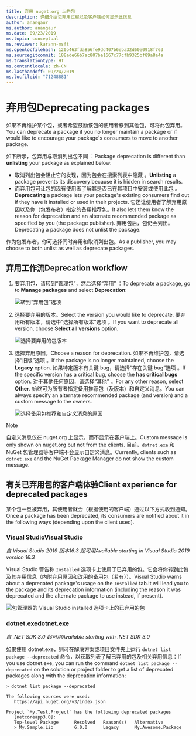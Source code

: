```yaml
---
title: 弃用 nuget.org 上的包
description: 详细介绍包弃用过程以及客户端如何显示此信息
author: anangaur
ms.author: anangaur
ms.date: 09/23/2019
ms.topic: conceptual
ms.reviewer: karann-msft
ms.openlocfilehash: 120b463fda856fe9dd407b6eba32d60e0918f763
ms.sourcegitcommit: 188ade66b7ac807ba1667c77cfb9325bf89a8a4a
ms.translationtype: HT
ms.contentlocale: zh-CN
ms.lasthandoff: 09/24/2019
ms.locfileid: "71248881"
---
```

# <a name="deprecating-packages"></a><span data-ttu-id="8a354-103">弃用包</span><span class="sxs-lookup"><span data-stu-id="8a354-103">Deprecating packages</span></span>

<span data-ttu-id="8a354-104">如果不再维护某个包，或者希望鼓励该包的使用者移到其他包，可将此包弃用。</span><span class="sxs-lookup"><span data-stu-id="8a354-104">You can deprecate a package if you no longer maintain a package or if would like to encourage your package's consumers to move to another package.</span></span> 

<span data-ttu-id="8a354-105">如下所示，包弃用与取消列出包不同  ：</span><span class="sxs-lookup"><span data-stu-id="8a354-105">Package deprecation is different than **unlisting** your package as explained below:</span></span>
* <span data-ttu-id="8a354-106">取消列出包会阻止它的发现，因为包会在搜索列表中隐藏  。</span><span class="sxs-lookup"><span data-stu-id="8a354-106">**Unlisting** a package prevents its discovery because it is hidden in search results.</span></span> 
* <span data-ttu-id="8a354-107">而弃用包可让包的现有使用者了解其是否已在其项目中安装或使用此包  。</span><span class="sxs-lookup"><span data-stu-id="8a354-107">**Deprecating** a package lets your package's existing consumers find out if they have it installed or used in their projects.</span></span> <span data-ttu-id="8a354-108">它还让使用者了解弃用原因以及你（包发布者）指定的备用推荐包。</span><span class="sxs-lookup"><span data-stu-id="8a354-108">It also lets them know the reason for deprecation and an alternate recommended package as specified by you (the package publisher).</span></span> <span data-ttu-id="8a354-109">弃用包后，包仍会列出。</span><span class="sxs-lookup"><span data-stu-id="8a354-109">Deprecating a package does not unlist the package.</span></span> 

<span data-ttu-id="8a354-110">作为包发布者，你可选择同时弃用和取消列出包。</span><span class="sxs-lookup"><span data-stu-id="8a354-110">As a publisher, you may choose to both unlist as well as deprecate packages.</span></span>

## <a name="deprecation-workflow"></a><span data-ttu-id="8a354-111">弃用工作流</span><span class="sxs-lookup"><span data-stu-id="8a354-111">Deprecation workflow</span></span>
1. <span data-ttu-id="8a354-112">要弃用包，请转到“管理包”，然后选择“弃用”   ：</span><span class="sxs-lookup"><span data-stu-id="8a354-112">To deprecate a package, go to **Manage packages** and select **Deprecation**:</span></span>

    ![转到“弃用包”选项](media/deprecation-select-option.png)

2. <span data-ttu-id="8a354-114">选择要弃用的版本。</span><span class="sxs-lookup"><span data-stu-id="8a354-114">Select the version you would like to deprecate.</span></span> <span data-ttu-id="8a354-115">要弃用所有版本，请选中“选择所有版本”选项  。</span><span class="sxs-lookup"><span data-stu-id="8a354-115">If you want to deprecate all version, choose **Select all versions** option.</span></span>

    ![选择要弃用的包版本](media/deprecation-select-version.png)

3. <span data-ttu-id="8a354-117">选择弃用原因。</span><span class="sxs-lookup"><span data-stu-id="8a354-117">Choose a reason for deprecation.</span></span> <span data-ttu-id="8a354-118">如果不再维护包，请选择“旧版”选项  。</span><span class="sxs-lookup"><span data-stu-id="8a354-118">If the package is no longer maintained, choose the **Legacy** option.</span></span> <span data-ttu-id="8a354-119">如果特定版本有关键 bug，请选择“存在关键 bug”选项  。</span><span class="sxs-lookup"><span data-stu-id="8a354-119">If the specific version has a critical bug, choose the **has critical bugs** option.</span></span> <span data-ttu-id="8a354-120">对于其他任何原因，请选择“其他”  。</span><span class="sxs-lookup"><span data-stu-id="8a354-120">For any other reason, select **Other**.</span></span> <span data-ttu-id="8a354-121">始终可为所有者指定备用推荐包（及版本）和自定义消息。</span><span class="sxs-lookup"><span data-stu-id="8a354-121">You can always specify an alternate recommended package (and version) and a custom message to the owners.</span></span> 

    ![选择备用包推荐和自定义消息的原因](media/deprecation-save.png)

> [!Note]
> <span data-ttu-id="8a354-123">自定义消息仅在 nuget.org 上显示，而不显示在客户端上。</span><span class="sxs-lookup"><span data-stu-id="8a354-123">Custom message is only shown on nuget.org but not from the clients.</span></span> <span data-ttu-id="8a354-124">目前，`dotnet.exe` 和 NuGet 包管理器等客户端不会显示自定义消息。</span><span class="sxs-lookup"><span data-stu-id="8a354-124">Currently, clients such as `dotnet.exe` and the NuGet Package Manager do not show the custom message.</span></span>

## <a name="client-experience-for-deprecated-packages"></a><span data-ttu-id="8a354-125">有关已弃用包的客户端体验</span><span class="sxs-lookup"><span data-stu-id="8a354-125">Client experience for deprecated packages</span></span>
<span data-ttu-id="8a354-126">某个包一旦被弃用，其使用者就会（根据使用的客户端）通过以下方式收到通知。</span><span class="sxs-lookup"><span data-stu-id="8a354-126">Once a package has been deprecated, its consumers are notified about it in the following ways (depending upon the client used).</span></span>

### <a name="visual-studio"></a><span data-ttu-id="8a354-127">Visual Studio</span><span class="sxs-lookup"><span data-stu-id="8a354-127">Visual Studio</span></span> 
<span data-ttu-id="8a354-128">*自 Visual Studio 2019 版本16.3 起可用*</span><span class="sxs-lookup"><span data-stu-id="8a354-128">*Available starting in Visual Studio 2019 version 16.3*</span></span>

<span data-ttu-id="8a354-129">Visual Studio 警告称 `Installed` 选项卡上使用了已弃用的包。它会将你转到此包及其弃用信息（内附弃用原因和改用的备用包（若有））。</span><span class="sxs-lookup"><span data-stu-id="8a354-129">Visual Studio warns about a deprecated package's usage on the `Installed` tab.It will lead you to the package and its deprecation information (including the reason it was deprecated and the alternate package to use instead, if present).</span></span>

   ![包管理器的 Visual Studio installed 选项卡上的已弃用的包](media/deprecation-vs.png)

### <a name="dotnetexe"></a><span data-ttu-id="8a354-131">dotnet.exe</span><span class="sxs-lookup"><span data-stu-id="8a354-131">dotnet.exe</span></span>
<span data-ttu-id="8a354-132">*自 .NET SDK 3.0 起可用*</span><span class="sxs-lookup"><span data-stu-id="8a354-132">*Available starting with .NET SDK 3.0*</span></span>

<span data-ttu-id="8a354-133">如果使用 dotnet.exe，则可在解决方案或项目文件夹上运行 `dotnet list package --deprecated` 命令，以获取列表了解已弃用的包及相关弃用信息：</span><span class="sxs-lookup"><span data-stu-id="8a354-133">If you use dotnet.exe, you can run the command `dotnet list package --deprecated` on the solution or project folder to get a list of deprecated packages along with the deprecation information:</span></span>

```
> dotnet list package --deprecated

The following sources were used:
   https://api.nuget.org/v3/index.json

Project `My.Test.Project` has the following deprecated packages
   [netcoreapp3.0]:
   Top-level Package      Resolved   Reason(s)   Alternative
   > My.Sample.Lib        6.0.0      Legacy      My.Awesome.Package

```
